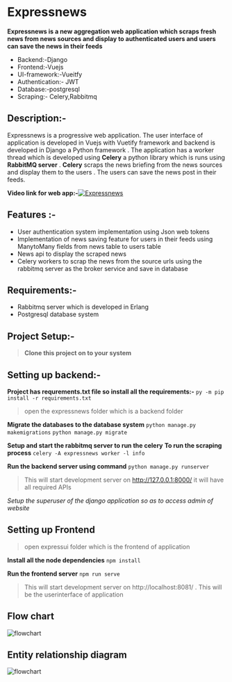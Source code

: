 # Expressnews
**Expressnews is a new aggregation web application which scraps fresh news from news sources and display to authenticated users and users can save the news in their feeds**
- Backend:-Django
- Frontend:-Vuejs
- UI-framework:-Vueitfy
- Authentication:- JWT
- Database:-postgresql
- Scraping:- Celery,Rabbitmq

 ## Description:-
  Expressnews is a progressive web application. The user interface of application is developed in Vuejs with Vuetify framework and backend is developed in Django a Python framework . The application has a worker thread which is developed using **Celery** a python library which is runs using **RabbitMQ server** . **Celery** scraps the news briefing from the news sources and display them to the users . The users can save the news post in their feeds.

**Video link for web app:-**[![Expressnews](https://i9.ytimg.com/vi_webp/Fzwz9xvECOA/mqdefault.webp?time=1619656200000&sqp=CIj8p4QG&rs=AOn4CLBNoVg2xVJCpMlDuT3sPWKB3FJn2Q)](https://youtu.be/Fzwz9xvECOA "Project Demo")
## Features :-

- User authentication system implementation using Json web tokens
- Implementation of news saving feature for users in their feeds using ManytoMany fields from news table to users table
- News api to display the scraped news
- Celery workers to scrap the news from the source urls using the rabbitmq server as the broker service and save in database







## Requirements:-
- Rabbitmq server which is developed in Erlang
- Postgresql database system

## Project Setup:-
> **Clone this project on to your system**

**Setting up backend:-**
 -
**Project has requrements.txt file so install all the requirements:-**
`py -m pip install -r requirements.txt`
>open the expressnews folder which is a backend folder 

**Migrate the databases to the database system**
`python manage.py makemigrations`
`python manage.py migrate`

**Setup and start the rabbitmq server to run the celery**
**To run the scraping process**
`celery -A expressnews worker -l info`

**Run the backend server using command**
`python manage.py runserver`
>This will start development server on http://127.0.0.1:8000/ it will have all required APIs

*Setup the superuser of the django application so as to access admin of website*

## Setting up Frontend
>open expressui folder which is the frontend of application

**Install all the node dependencies**
`npm install`

**Run the frontend server**
`npm run serve`
>This will start development server on http://localhost:8081/ . This will be the userinterface of application

## Flow chart

![flowchart](https://drive.google.com/uc?export=view&id=1EjRj3JpbW0U7VYAjGhUty9wHEn3NDGy2)

## Entity relationship diagram

![flowchart](https://drive.google.com/uc?export=view&id=1L9yDYi_vGsnb8zQ6TqavnVcvrDcVSmv0)